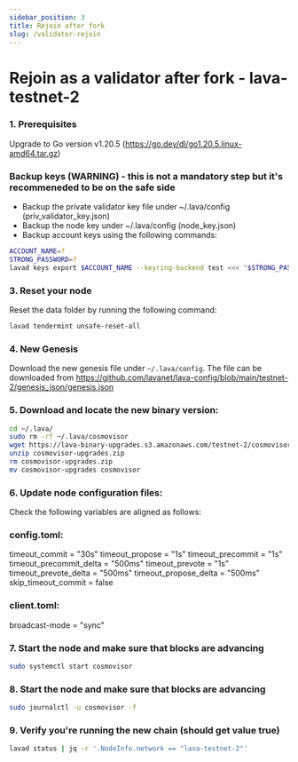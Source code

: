 ```yaml
---
sidebar_position: 3
title: Rejoin after fork
slug: /validator-rejoin
---
```


# Rejoin as a validator after fork - lava-testnet-2
### 1. Prerequisites
Upgrade to Go version v1.20.5 (https://go.dev/dl/go1.20.5.linux-amd64.tar.gz)

### Backup keys (WARNING) - this is not a mandatory step but it's recommeneded to be on the safe side
* Backup the private validator key file under ~/.lava/config (priv_validator_key.json)
* Backup the node key under ~/.lava/config (node_key.json)
* Backup account keys using the following commands:

```bash
ACCOUNT_NAME=?
STRONG_PASSWORD=?
lavad keys export $ACCOUNT_NAME --keyring-backend test <<< "$STRONG_PASSWORD" > $ACCOUNT_NAME.key
```

### 3. Reset your node

Reset the data folder by running the following command:

```bash
lavad tendermint unsafe-reset-all
```

### 4. New Genesis

Download the new genesis file under `~/.lava/config`. The file can be downloaded from https://github.com/lavanet/lava-config/blob/main/testnet-2/genesis_json/genesis.json


### 5. Download and locate the new binary version:

```bash
cd ~/.lava/
sudo rm -rf ~/.lava/cosmovisor
wget https://lava-binary-upgrades.s3.amazonaws.com/testnet-2/cosmovisor-upgrades/cosmovisor-upgrades.zip
unzip cosmovisor-upgrades.zip
rm cosmovisor-upgrades.zip
mv cosmovisor-upgrades cosmovisor
```

### 6. Update node configuration files:

Check the following variables are aligned as follows:

### config.toml:
timeout_commit = "30s"
timeout_propose = "1s"
timeout_precommit = "1s"
timeout_precommit_delta = "500ms"
timeout_prevote = "1s"
timeout_prevote_delta = "500ms"
timeout_propose_delta = "500ms"
skip_timeout_commit = false

### client.toml:
broadcast-mode = "sync"

### 7. Start the node and make sure that blocks are advancing

```bash
sudo systemctl start cosmovisor
```

### 8. Start the node and make sure that blocks are advancing

```bash
sudo journalctl -u cosmovisor -f
```
### 9. Verify you're running the new chain (should get value true)

```bash
lavad status | jq -r '.NodeInfo.network == "lava-testnet-2"'
```
